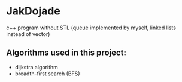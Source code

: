 # JakDojade
c++ program without STL (queue implemented by myself, linked lists instead of vector)
## Algorithms used in this project:
  * dijkstra algorithm
  * breadth-first search (BFS)
